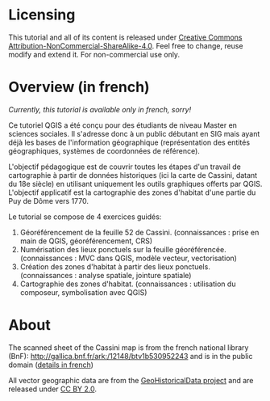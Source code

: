 # Licensing

This tutorial and all of its content is released under [Creative Commons Attribution-NonCommercial-ShareAlike-4.0](https://creativecommons.org/licenses/by-nc-sa/4.0/).
Feel free to change, reuse modify and extend it.
For non-commercial use only.

# Overview (in french)
*Currently, this tutorial is available only in french, sorry!*

Ce tutoriel QGIS a été conçu pour des étudiants de niveau Master en sciences sociales. Il s'adresse donc à un public débutant en SIG mais ayant déjà les bases de l'information géographique (représentation des entités géographiques, systèmes de coordonnées de référence).

L'objectif pédagogique est de couvrir toutes les étapes d'un travail de cartographie à partir de données historiques (ici la carte de Cassini, datant du 18e siècle) en utilisant uniquement les outils graphiques offerts par QGIS.
L'objectif applicatif est la cartographie des zones d'habitat d'une partie du Puy de Dôme vers 1770.

Le tutorial se compose de 4 exercices guidés:
1. Géoréférencement de la feuille 52 de Cassini. (connaissances : prise en main de QGIS, géoréférencement, CRS)
1. Numérisation des lieux ponctuels sur la feuille géoréférencée. (connaissances : MVC dans QGIS, modèle vecteur, vectorisation)
1. Création des zones d'habitat à partir des lieux ponctuels. (connaissances : analyse spatiale, jointure spatiale)
1. Cartographie des zones d'habitat. (connaissances : utilisation du composeur, symbolisation avec QGIS)

# About

The scanned sheet of the Cassini map is from the french national library (BnF): http://gallica.bnf.fr/ark:/12148/btv1b530952243 and is in the public domain ([details in french](http://www.bnf.fr/fr/professionnels/anx_recuperation_donnees/a.ouverture_donnees_bnf.html))

All vector geographic data are from the [GeoHistoricalData project](http://geohistoricaldadata.org) and are released under [CC BY 2.0](https://creativecommons.org/licenses/by/2.0/fr/). 
